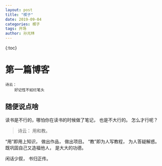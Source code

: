 ```yaml
---
layout: post
title: "楔子"
date: 2019-09-04
categories: 楔子
tags: 开场
author: 孙光林
---
```


<!-- - content -->

{:toc}

# 第一篇博客

    诗云：
        好记性不如烂笔头

## 随便说点啥

读书是不行的，哪怕你在读书的时候做了笔记， 也是不大行的。
怎么才行呢？

> 诗云： 用和教。

“用”即用上知识， 做出作品， 做出项目。
“教”即为人写教程， 为人答疑解惑。 既巩固自己又造福他人， 是大大的功德。

闲话少叙， 书归正传。
